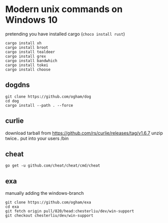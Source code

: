 # Modern unix commands on Windows 10

pretending you have installed cargo (`choco install rust`)

    cargo install xh
    cargo install broot
    cargo install tealdeer
    cargo install grex
    cargo install bandwhich
    cargo install tokei
    cargo install choose

## dogdns

    git clone https://github.com/ogham/dog
    cd dog
    cargo install --path . --force

## curlie

download tarball from https://github.com/rs/curlie/releases/tag/v1.6.7
unzip twice.. put into your users /bin

## cheat

    go get -u github.com/cheat/cheat/cmd/cheat

## exa

manually adding the windows-branch

    git clone https://github.com/ogham/exa
    cd exa
    git fetch origin pull/820/head:chesterliu/dev/win-support
    git checkout chesterliu/dev/win-support
